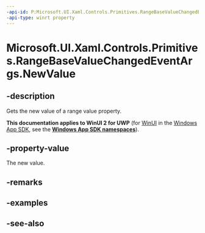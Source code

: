 ```yaml
---
-api-id: P:Microsoft.UI.Xaml.Controls.Primitives.RangeBaseValueChangedEventArgs.NewValue
-api-type: winrt property
---
```


<!-- Property syntax
public double NewValue { get; }
-->

# Microsoft.UI.Xaml.Controls.Primitives.RangeBaseValueChangedEventArgs.NewValue

## -description
Gets the new value of a range value property.

**This documentation applies to WinUI 2 for UWP** (for [WinUI](/windows/apps/winui/winui3/) in the [Windows App SDK](/windows/apps/windows-app-sdk/), see the **[Windows App SDK namespaces](/windows/windows-app-sdk/api/winrt/)**).

## -property-value
The new value.

## -remarks

## -examples

## -see-also
